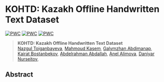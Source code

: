# KOHTD: Kazakh Offline Handwritten Text Dataset
[![PWC](https://img.shields.io/badge/PyTorch-v1.8-red)](https://pytorch.org/)
[![PWC](https://img.shields.io/badge/Tensorflow-v2.3-red)](https://pytorch.org/)
[![PWC](https://img.shields.io/badge/KOHTD-v1.0-red)](https://pytorch.org/)





> **KOHTD: Kazakh Offline Handwritten Text Dataset**<br>
> [Nazgul Toiganbayeva](https://github.com/abdoelsayed2016), 
> [Mahmoud Kasem](),
> [Galymzhan Abdimanap](),
> [Kairat Bostanbekov](),
> [Abdelrahman Abdallah](https://github.com/abdoelsayed2016),
> [Anel Alimova](),
> [Daniyar Nurseitov](),
> <br>

    



## Abstract 
